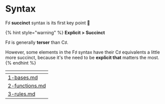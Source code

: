 # Syntax

F♯ **succinct** syntax is its first key point 💪

{% hint style="warning" %}
**Explicit > Succinct**

F♯ is generally **terser** than C♯.

However, some elements in the F♯ syntax have their C♯ equivalents a little more succinct, because it's the need to be **explicit that** matters the most.
{% endhint %}

<table data-view="cards"><thead><tr><th></th></tr></thead><tbody><tr><td><a data-mention href="syntax/1-bases.md">1-bases.md</a></td></tr><tr><td><a data-mention href="syntax/2-functions.md">2-functions.md</a></td></tr><tr><td><a data-mention href="syntax/3-rules.md">3-rules.md</a></td></tr></tbody></table>
